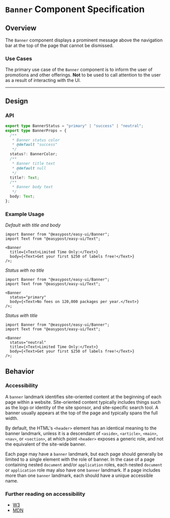 # `Banner` Component Specification

## Overview

The `Banner` component displays a prominent message above the navigation bar at the top of the page that cannot be dismissed.

### Use Cases

The primary use case of the `Banner` component is to inform the user of promotions and other offerings. **Not** to be used to call attention to the user as a result of interacting with the UI.

---

## Design

### API

```typescript
export type BannerStatus = "primary" | "success" | "neutral";
export type BannerProps = {
  /**
   * Banner status color
   * @default "success"
   */
  status?: BannerColor;
  /**
   * Banner title text
   * @default null
   */
  title?: Text;
  /**
   * Banner body text
   */
  body: Text;
};
```

### Example Usage

_Default with title and body_

```tsx
import Banner from "@easypost/easy-ui/Banner";
import Text from "@easypost/easy-ui/Text";

<Banner
  title={<Text>Limited Time Only:</Text>}
  body={<Text>Get your first $250 of labels free!</Text>}
/>;
```

_Status with no title_

```tsx
import Banner from "@easypost/easy-ui/Banner";
import Text from "@easypost/easy-ui/Text";

<Banner
  status="primary"
  body={<Text>No fees on 120,000 packages per year.</Text>}
/>;
```

_Status with title_

```tsx
import Banner from "@easypost/easy-ui/Banner";
import Text from "@easypost/easy-ui/Text";

<Banner
  status="neutral"
  title={<Text>Limited Time Only:</Text>}
  body={<Text>Get your first $250 of labels free!</Text>}
/>;
```

## Behavior

### Accessibility

A `banner` landmark identifies site-oriented content at the beginning of each page within a website. Site-oriented content typically includes things such as the logo or identity of the site sponsor, and site-specific search tool. A banner usually appears at the top of the page and typically spans the full width.

By default, the HTML's `<header>` element has an identical meaning to the banner landmark, unless it is a descendant of `<aside>`, `<article>`, `<main>`, `<nav>`, or `<section>`, at which point `<header>` exposes a generic role, and not the equivalent of the site-wide banner.

Each page may have a `banner` landmark, but each page should generally be limited to a single element with the role of banner. In the case of a page containing nested `document` and/or `application` roles, each nested `document` or `application` role may also have one `banner` landmark. If a page includes more than one `banner` landmark, each should have a unique accessible name.

### Further reading on accessibility

- [W3](https://www.w3.org/WAI/ARIA/apg/patterns/landmarks/examples/banner.html)
- [MDN](https://developer.mozilla.org/en-US/docs/Web/Accessibility/ARIA/Roles/banner_role)
